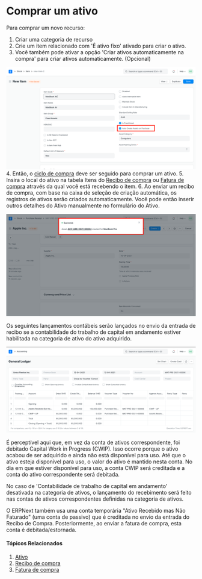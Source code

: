 # Comprar um ativo



Para comprar um novo recurso:


1. Criar uma categoria de recurso
2. Crie um item relacionado com 'É ativo fixo' ativado para criar o ativo.
3. Você também pode ativar a opção 'Criar ativos automaticamente na compra' para criar ativos automaticamente. (Opcional)


![Comprar ativo](/files/asset-auto-create.png)
4. Então, o [ciclo de compra](/docs/pt/buying/purchase-order) deve ser seguido para comprar um ativo.
5. Insira o local do ativo na tabela Itens do [Recibo de compra](/docs/pt/stock/purchase-receipt) ou [Fatura de compra](/docs/pt/accounts/purchase-invoice) através da qual você está recebendo o item.
6. Ao enviar um recibo de compra, com base na caixa de seleção de criação automática, os registros de ativos serão criados automaticamente. Você pode então inserir outros detalhes do Ativo manualmente no formulário do Ativo.


![Comprar ativo](/files/asset-auto-create-on-purchase.png)


Os seguintes lançamentos contábeis serão lançados no envio da entrada de recibo se a contabilidade do trabalho de capital em andamento estiver habilitada na categoria de ativo do ativo adquirido.


![Asset](/files/asset-purchase-receipt-gl-entries.png)


É perceptível aqui que, em vez da conta de ativos correspondente, foi debitado Capital Work in Progress (CWIP). Isso ocorre porque o ativo acabou de ser adquirido e ainda não está disponível para uso. Até que o ativo esteja disponível para uso, o valor do ativo é mantido nesta conta. No dia em que estiver disponível para uso, a conta CWIP será creditada e a conta do ativo correspondente será debitada.


No caso de 'Contabilidade de trabalho de capital em andamento' desativada na categoria de ativos, o lançamento do recebimento será feito nas contas de ativos correspondentes definidas na categoria de ativos.


O ERPNext também usa uma conta temporária "Ativo Recebido mas Não Faturado" (uma conta de passivo) que é creditada no envio da entrada do Recibo de Compra. Posteriormente, ao enviar a fatura de compra, esta conta é debitada/estornada.


#### Tópicos Relacionados


1. [Ativo](/docs/pt/asset/asset)
2. [Recibo de compra](/docs/pt/stock/purchase-receipt)
3. [Fatura de compra](/docs/pt/accounts/purchase-invoice)



